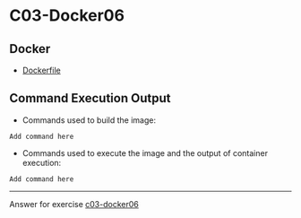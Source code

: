 # C03-Docker06

## Docker 
- [Dockerfile](Dockerfile)

## Command Execution Output
- Commands used to build  the image:
```
Add command here
```

- Commands used to execute the image and the output of container execution:
```
Add command here
```

<!-- Don't change anything below this point-->
<!-- Before commiting, remove both commented lines--> 
***
Answer for exercise [c03-docker06](https://github.com/devopsacademyau/academy/blob/af3225a3436f263164e8daebc6bbd1ef3122b900/classes/03class/exercises/c03-docker06/README.md)